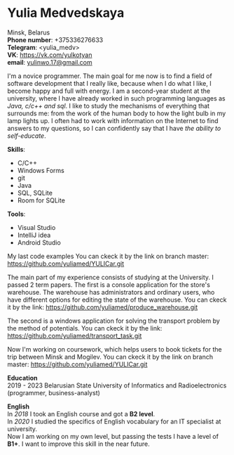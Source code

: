 # Yulia Medvedskaya #

Minsk, Belarus  
**Phone number**: +375336276633  
**Telegram**: <yulia_medv>  
**VK**: <https://vk.com/yulkotyan>  
**email**: <yulinwo.17@gmail.com>

I'm a novice programmer. 
The main goal for me now is to find a field of software development that I really like, because when I do what I like, I become happy and full with energy. 
I am a second-year student at the university, where I have already worked in such programming languages as *Java, c/c++ and sql*. 
I like to study the mechanisms of everything that surrounds me: from the work of the human body to how the light bulb in my lamp lights up. 
I often had to work with information on the Internet to find answers to my questions, so I can confidently say that I have *the ability to self-educate*.

**Skills**:
* C/C++
* Windows Forms
* git
* Java
* SQL, SQLite
* Room for SQLite

**Tools**:
* Visual Studio
* IntelliJ idea
* Android Studio 

My last code examples
You can ckeck it by the link on branch master: <https://github.com/yuliamed/YULICar.git>

The main part of my experience consists of studying at the University. 
I passed 2 term papers. 
The first is a console application for the store's warehouse. 
The warehouse has administrators and ordinary users, who have different options for editing the state of the warehouse.
You can ckeck it by the link: <https://github.com/yuliamed/produce_warehouse.git>

The second is a windows application for solving the transport problem by the method of potentials.
You can ckeck it by the link: https://github.com/yuliamed/transport_task.git

Now I'm working on coursework, which helps users to book tickets for the trip between Minsk and Mogilev.
You can ckeck it by the link on branch master: <https://github.com/yuliamed/YULICar.git>  

**Education**  
2019 - 2023 Belarusian State University of Informatics and Radioelectronics (programmer, business-analyst)

**English**   
In *2018* I took an English course and got a **B2 level**.   
In *2020* I studied the specifics of English vocabulary for an IT specialist at university.  
Now I am working on my own level, but passing the tests I have a level of **B1+**. I want to improve this skill in the near future.  

